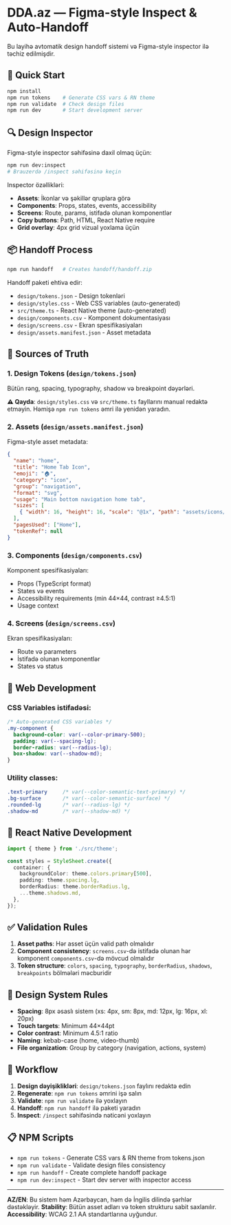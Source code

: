 # DDA.az — Figma-style Inspect & Auto-Handoff

Bu layihə avtomatik design handoff sistemi və Figma-style inspector ilə təchiz edilmişdir.

## 🚀 Quick Start

```bash
npm install
npm run tokens    # Generate CSS vars & RN theme
npm run validate  # Check design files
npm run dev       # Start development server
```

## 🔍 Design Inspector

Figma-style inspector səhifəsinə daxil olmaq üçün:

```bash
npm run dev:inspect
# Brauzerdə /inspect səhifəsinə keçin
```

Inspector özəllikləri:
- **Assets**: İkonlar və şəkillər qruplara görə
- **Components**: Props, states, events, accessibility
- **Screens**: Route, params, istifadə olunan komponentlər
- **Copy buttons**: Path, HTML, React Native require
- **Grid overlay**: 4px grid vizual yoxlama üçün

## 📦 Handoff Process

```bash
npm run handoff   # Creates handoff/handoff.zip
```

Handoff paketi ehtiva edir:
- `design/tokens.json` - Design tokenləri
- `design/styles.css` - Web CSS variables (auto-generated)
- `src/theme.ts` - React Native theme (auto-generated)
- `design/components.csv` - Komponent dokumentasiyası
- `design/screens.csv` - Ekran spesifikasiyaları
- `design/assets.manifest.json` - Asset metadata

## 📁 Sources of Truth

### 1. Design Tokens (`design/tokens.json`)
Bütün rəng, spacing, typography, shadow və breakpoint dəyərləri.

**⚠️ Qayda**: `design/styles.css` və `src/theme.ts` fayllarını manual redaktə etməyin. Həmişə `npm run tokens` əmri ilə yenidən yaradın.

### 2. Assets (`design/assets.manifest.json`)
Figma-style asset metadata:
```json
{
  "name": "home",
  "title": "Home Tab Icon",
  "emoji": "🏠",
  "category": "icon",
  "group": "navigation",
  "format": "svg",
  "usage": "Main bottom navigation home tab",
  "sizes": [
    { "width": 16, "height": 16, "scale": "@1x", "path": "assets/icons/navigation/home-16.svg" }
  ],
  "pagesUsed": ["Home"],
  "tokenRef": null
}
```

### 3. Components (`design/components.csv`)
Komponent spesifikasiyaları:
- Props (TypeScript format)
- States və events
- Accessibility requirements (min 44×44, contrast ≥4.5:1)
- Usage context

### 4. Screens (`design/screens.csv`)
Ekran spesifikasiyaları:
- Route və parameters
- İstifadə olunan komponentlər
- States və status

## 🔧 Web Development

### CSS Variables istifadəsi:
```css
/* Auto-generated CSS variables */
.my-component {
  background-color: var(--color-primary-500);
  padding: var(--spacing-lg);
  border-radius: var(--radius-lg);
  box-shadow: var(--shadow-md);
}
```

### Utility classes:
```css
.text-primary     /* var(--color-semantic-text-primary) */
.bg-surface       /* var(--color-semantic-surface) */
.rounded-lg       /* var(--radius-lg) */
.shadow-md        /* var(--shadow-md) */
```

## 📱 React Native Development

```typescript
import { theme } from './src/theme';

const styles = StyleSheet.create({
  container: {
    backgroundColor: theme.colors.primary[500],
    padding: theme.spacing.lg,
    borderRadius: theme.borderRadius.lg,
    ...theme.shadows.md,
  },
});
```

## ✅ Validation Rules

1. **Asset paths**: Hər asset üçün valid path olmalıdır
2. **Component consistency**: `screens.csv`-də istifadə olunan hər komponent `components.csv`-də mövcud olmalıdır
3. **Token structure**: `colors`, `spacing`, `typography`, `borderRadius`, `shadows`, `breakpoints` bölmələri məcburidir

## 🎨 Design System Rules

- **Spacing**: 8px əsaslı sistem (xs: 4px, sm: 8px, md: 12px, lg: 16px, xl: 20px)
- **Touch targets**: Minimum 44×44pt
- **Color contrast**: Minimum 4.5:1 ratio
- **Naming**: kebab-case (home, video-thumb)
- **File organization**: Group by category (navigation, actions, system)

## 🔄 Workflow

1. **Design dəyişiklikləri**: `design/tokens.json` faylını redaktə edin
2. **Regenerate**: `npm run tokens` əmrini işə salın
3. **Validate**: `npm run validate` ilə yoxlayın
4. **Handoff**: `npm run handoff` ilə paketi yaradın
5. **Inspect**: `/inspect` səhifəsində nəticəni yoxlayın

## 📋 NPM Scripts

- `npm run tokens` - Generate CSS vars & RN theme from tokens.json
- `npm run validate` - Validate design files consistency
- `npm run handoff` - Create complete handoff package
- `npm run dev:inspect` - Start dev server with inspector access

---

**AZ/EN**: Bu sistem həm Azərbaycan, həm də İngilis dilində şərhlər dəstəkləyir.
**Stability**: Bütün asset adları və token strukturu sabit saxlanılır.
**Accessibility**: WCAG 2.1 AA standartlarına uyğundur.